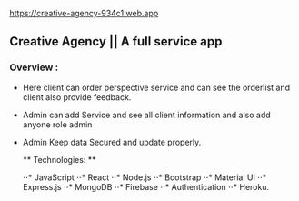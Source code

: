 https://creative-agency-934c1.web.app

## Creative Agency ||  A full service app

### Overview : ###
-  Here client can order perspective service and can see the orderlist and client also provide feedback.
-  Admin can add Service and see all client information and also add anyone role admin 
-  Admin Keep data Secured and update properly.

    ** Technologies: ** 

    ⋅⋅* JavaScript
     ⋅⋅* React
     ⋅⋅* Node.js
     ⋅⋅* Bootstrap
     ⋅⋅* Material UI
     ⋅⋅* Express.js 
     ⋅⋅* MongoDB 
     ⋅⋅* Firebase
    ⋅⋅*  Authentication
    ⋅⋅*  Heroku.